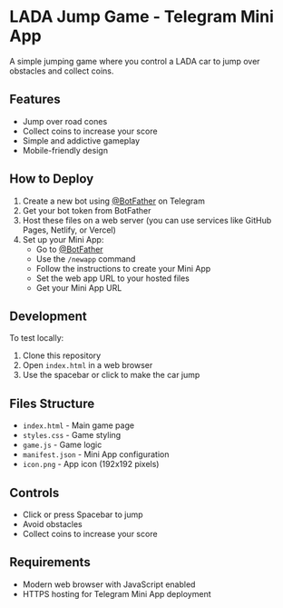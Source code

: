 # LADA Jump Game - Telegram Mini App

A simple jumping game where you control a LADA car to jump over obstacles and collect coins.

## Features
- Jump over road cones
- Collect coins to increase your score
- Simple and addictive gameplay
- Mobile-friendly design

## How to Deploy

1. Create a new bot using [@BotFather](https://t.me/botfather) on Telegram
2. Get your bot token from BotFather
3. Host these files on a web server (you can use services like GitHub Pages, Netlify, or Vercel)
4. Set up your Mini App:
   - Go to [@BotFather](https://t.me/botfather)
   - Use the `/newapp` command
   - Follow the instructions to create your Mini App
   - Set the web app URL to your hosted files
   - Get your Mini App URL

## Development

To test locally:
1. Clone this repository
2. Open `index.html` in a web browser
3. Use the spacebar or click to make the car jump

## Files Structure
- `index.html` - Main game page
- `styles.css` - Game styling
- `game.js` - Game logic
- `manifest.json` - Mini App configuration
- `icon.png` - App icon (192x192 pixels)

## Controls
- Click or press Spacebar to jump
- Avoid obstacles
- Collect coins to increase your score

## Requirements
- Modern web browser with JavaScript enabled
- HTTPS hosting for Telegram Mini App deployment 